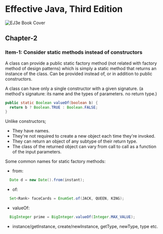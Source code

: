# Effective Java, Third Edition
![EJ3e Book Cover](https://www.pearsonhighered.com/assets/bigcovers/0/1/3/4/0134685997.jpg)

## Chapter-2

### Item-1: Consider static methods instead of constructors

A class can provide a public static factory method (not related with factory method of design patterns) which is simply a static method that returns an instance of the class. Can be provided instead of, or in addition to public constructors.  
  
A class can have only a single constructor with a given signature. (a method's signature: its name and the types of parameters. no return type.)

```java
public static Boolean valueOf(boolean b) {
  return b ? Boolean.TRUE : Boolean.FALSE;
}
```

Unlike constructors;
- They have names.
- They're not required to create a new object each time they're invoked.
- They can return an object of any subtype of their return type.
- The class of the returned object can vary from call to call as a function of the input parameters.

Some common names for static factory methods:

- from:
```java
  Date d = new Date().from(instant);
```

- of:
```java
  Set<Rank> faceCards = EnumSet.of(JACK, QUEEN, KING);
```

- valueOf:
```java
  BigInteger prime = BigInteger.valueOf(Integer.MAX_VALUE);
```
- instance/getInstance, create/newInstance, getType, newType, type etc.



